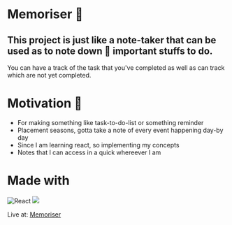 # Memoriser 📓

## This project is just like a note-taker that can be used as to note down 📝 important stuffs to do.

You can have a track of the task that you've completed as well as can track which are not yet completed.

# Motivation 💪
- For making something like task-to-do-list or something reminder
- Placement seasons, gotta take a note of every event happening day-by day
- Since I am learning react, so implementing my concepts
- Notes that I can access in a quick whereever I am

# Made with
![React](https://img.shields.io/badge/React-20232A?style=for-the-badge&logo=react&logoColor=61DAFB)  ![](	https://img.shields.io/badge/Tailwind_CSS-38B2AC?style=for-the-badge&logo=tailwind-css&logoColor=white)  

Live at: [Memoriser](https://memosriser.netlify.app/)
